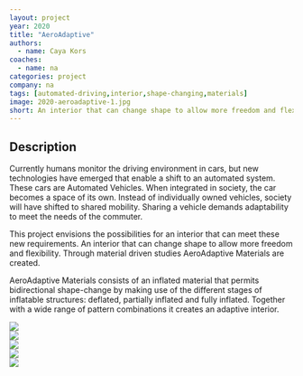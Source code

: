 ```yaml
---
layout: project
year: 2020
title: "AeroAdaptive"
authors:
  - name: Caya Kors
coaches:
  - name: na
categories: project
company: na
tags: [automated-driving,interior,shape-changing,materials]
image: 2020-aeroadaptive-1.jpg
short: An interior that can change shape to allow more freedom and flexibility.
---
```


## Description
Currently humans monitor the driving environment in cars, but new technologies have emerged that enable a shift to an automated system. These cars are Automated Vehicles. When integrated in society, the car becomes a space of its own. Instead of individually owned vehicles, society will have shifted to shared mobility. Sharing a vehicle demands adaptability to meet the needs of the commuter.

This project envisions the possibilities for an interior that can meet these new requirements. An interior that can change shape to allow more freedom and flexibility. Through material driven studies AeroAdaptive Materials are created.

AeroAdaptive Materials consists of an inflated material that permits bidirectional shape-change by making use of the different stages of inflatable structures: deflated, partially inflated and fully inflated. Together with a wide range of pattern combinations it creates an adaptive interior.

<div class="project-image">
  <img src="/assets/img/2020-aeroadaptive-2.jpg">
</div>
<div class="project-image">
  <img src="/assets/img/2020-aeroadaptive-3.jpg">
</div>
<div class="project-image">
  <img src="/assets/img/2020-aeroadaptive-4.jpg">
</div>
<div class="project-image">
  <img src="/assets/img/2020-aeroadaptive-5.jpg">
</div>
<div class="project-image">
  <img src="/assets/img/2020-aeroadaptive-6.jpg">
</div>